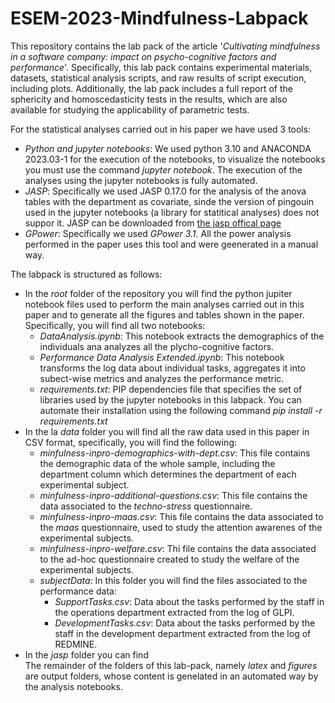 # ESEM-2023-Mindfulness-Labpack

This repository contains the lab pack of the article '*Cultivating mindfulness in a software company: impact on psycho-cognitive factors and performance*'. Specifically, this lab pack contains experimental materials, datasets, statistical analysis scripts, and raw results of script execution, including plots. Additionally, the lab pack includes a full report of the sphericity and homoscedasticity tests in the results, which are also available for studying the applicability of parametric tests.

For the statistical analyses carried out in his paper we have used 3 tools:
 * *Python and jupyter notebooks*: We used  python 3.10 and ANACONDA 2023.03-1 for the execution of the notebooks, to visualize the notebooks you must use the command *jupyter notebook*. The execution of the analyses using the jupyter notebooks is fully automated.
 * *JASP*: Specifically we used JASP 0.17.0 for the analysis of the anova tables with the department as covariate, sinde the version of pingouin used in the jupyter notebooks (a library for statitical analyses) does not suppor it. JASP can be downloaded from [the jasp offical page](https://jasp-stats.org/)
 * *GPower*: Specifically we used *GPower 3.1*. All the power analysis performed in the paper uses this tool and were geenerated in a manual way.

The labpack is structured as follows:
 * In the *root* folder of the repository you will find the python jupiter notebook files used to perform the main analyses carried out in this paper and to generate all the figures and tables shown in the paper. Specifically, you will find all two notebooks:
   * *DataAnalysis.ipynb*: This notebook extracts the demographics of the individuals ana analyzes all the plycho-cognitive factors.
   * *Performance Data Analysis Extended.ipynb*: This notebook transforms the log data about individual tasks, aggregates it into subect-wise metrics and analyzes the performance metric.
   * *requirements.txt*: PIP dependencies file that specifies the set of libraries used by the jupyter notebooks in this labpack. You can automate their installation using the following command *pip install -r requirements.txt*
 * In the la *data* folder you will find all the raw data used in this paper in CSV format, specifically, you will find the following:
   * *minfulness-inpro-demographics-with-dept.csv*: This file contains the demographic data of the whole sample, including the department column which determines the department of each experimental subject.
   * *minfulness-inpro-additional-questions.csv*: This file contains the data associated to the *techno-stress* questionnaire.
   * *minfulness-inpro-maas.csv*:  This file contains the data associated to the *maas* questionnaire, used to study the attention awarenes of the experimental subjects.
   * *minfulness-inpro-welfare.csv*: Thi file contains the data associated to the ad-hoc questionnaire created to study the welfare of the experimental subjects.
   * *subjectData*: In this folder you will find the files associated to the performance data:
     * *SupportTasks.csv*: Data about the tasks performed by the staff in the operations department extracted from the log of GLPI.
     * *DevelopmentTasks.csv*: Data about the tasks performed by the staff in the development department extracted from the log of REDMINE.
* In the *jasp* folder you can find    
The remainder of the folders of this lab-pack, namely *latex* and *figures*  are output folders, whose content is genelated in an automated way by the analysis notebooks.
